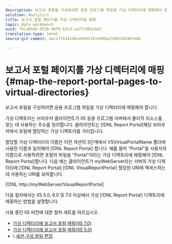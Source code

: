 ```yaml
---
description: 보고서 포털을 구성하려면 응용 프로그램 파일을 가상 디렉터리에 매핑해야 합니다.
solution: Analytics
title: 보고서 포털 페이지를 가상 디렉터리에 매핑
topic: Data workbench
uuid: 75ca85d5-d526-48f9-b2c4-ca77c903c6af
translation-type: tm+mt
source-git-commit: aec1f7b14198cdde91f61d490a235022943bfedb

---
```



# 보고서 포털 페이지를 가상 디렉터리에 매핑{#map-the-report-portal-pages-to-virtual-directories}

보고서 포털을 구성하려면 응용 프로그램 파일을 가상 디렉터리에 매핑해야 합니다.

가상 디렉토리는 브라우저 클라이언트가 IIS 응용 프로그램 서버에서 물리적 리소스를 찾는 데 사용하는 주소를 정의합니다. 클라이언트는 [!DNL Report Portal]해당 브라우저에서 포털에 할당하는 가상 디렉토리를 가리킵니다.

할당할 가상 디렉터리의 이름은 이전 섹션의 3단계에서 VSVirtualPortalName 폴더에 사용한 이름과 일치해야 [!DNL Report Portal] 합니다. 예를 들어 &quot;Portal&quot;을 사용자의 이름으로 사용하려면 포털의 파일을 &quot;Portal&quot;이라는 가상 디렉토리에 매핑해야 [!DNL Report Portal]합니다. 다음 예는 클라이언트가 myWebServer라는 서버의 가상 디렉터리에 [!DNL Report Portal] [!DNL VisualReportPortal] 할당된 URI에 액세스하는 데 사용하는 URI를 보여줍니다.

[!DNL http://myWebServer/VisualReportPortal]

다음 절차에서는 IIS 5.0, 6.0 및 7.0 이상에서 가상 [!DNL Report Portal] 디렉토리에 매핑하는 방법을 설명합니다.

사용 중인 IIS 버전에 대한 절차 세트를 따르십시오.

* [가상 디렉터리에 보고서 포털 매핑(IIS 7.0)](../../../../home/c-rpt-oview/c-install-rpt-port/c-virtual-dir/c-map-rpt-port-vdir-7.md#concept-9fc9595bb83147238965be4832df0a08)
* [가상 디렉터리에 보고서 포털 매핑(IIS 5.0)](../../../../home/c-rpt-oview/c-install-rpt-port/c-virtual-dir/c-map-rpt-port-vdir-5.md#concept-402cb33c50d640e480098517140ffc74)
* \ [세션 구성 파일 편집](../../../../home/c-rpt-oview/c-install-rpt-port/t-edit-sess-config-file.md#task-cf11c3a780bd4936afd3f64a6b30afc7)

